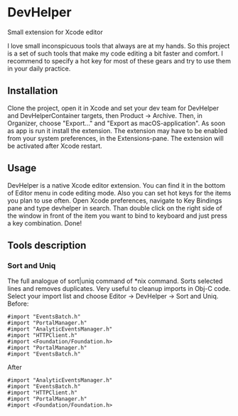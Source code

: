 # DevHelper
Small extension for Xcode editor

I love small inconspicuous tools that always are at my hands. So this project is a set of such tools that make my code editing a bit faster and comfort. I recommend to specify a hot key for most of these gears and try to use them in your daily practice.

## Installation
Clone the project, open it in Xcode and set your dev team for DevHelper and DevHelperContainer targets, then Product -> Archive. Then, in Organizer, choose "Export..." and "Export as macOS-application". As soon as app is run it install the extension. The extension may have to be enabled from your system preferences, in the Extensions-pane. The extension will be activated after Xcode restart.

## Usage
DevHelper is a native Xcode editor extension. You can find it in the bottom of Editor menu in code editing mode. Also you can set hot keys for the items you plan to use often. Open Xcode preferences, navigate to Key Bindings pane and type devhelper in search. Than double click on the right side of the window in front of the item you want to bind to keyboard and just press a key combination. Done!

## Tools description
### Sort and Uniq
The full analogue of sort|uniq command of *nix command. Sorts selected lines and removes duplicates. Very useful to cleanup imports in Obj-C code. Select your import list and choose Editor -> DevHelper -> Sort and Uniq.
Before:
```Obj-C
#import "EventsBatch.h"
#import "PortalManager.h"
#import "AnalyticEventsManager.h"
#import "HTTPClient.h"
#import <Foundation/Foundation.h>
#import "PortalManager.h"
#import "EventsBatch.h"
```

After
```Obj-C
#import "AnalyticEventsManager.h"
#import "EventsBatch.h"
#import "HTTPClient.h"
#import "PortalManager.h"
#import <Foundation/Foundation.h>
```
